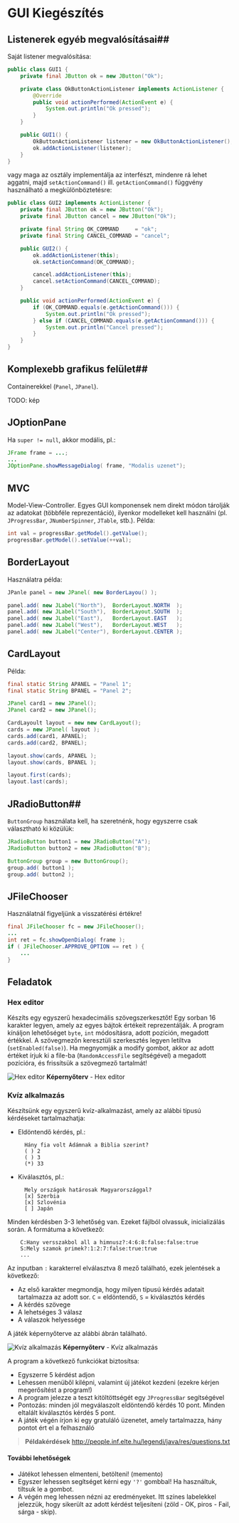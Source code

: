 # GUI Kiegészítés #

## Listenerek egyéb megvalósításai##
Saját listener megvalósítása:

``` java
public class GUI1 {
	private final JButton ok = new JButton("Ok");

	private class OkButtonActionListener implements ActionListener {
		@Override
		public void actionPerformed(ActionEvent e) {
			System.out.println("Ok pressed");
		}
	}

	public GUI1() {
		OkButtonActionListener listener = new OkButtonActionListener();
		ok.addActionListener(listener);
	}
}
```

vagy maga az osztály implementálja az interfészt, mindenre rá lehet aggatni,
majd `setActionCommand()` ill. `getActionCommand()` függvény használható a
megkülönböztetésre:

``` java
public class GUI2 implements ActionListener {
	private final JButton ok = new JButton("Ok");
	private final JButton cancel = new JButton("Ok");

	private final String OK_COMMAND     = "ok";
	private final String CANCEL_COMMAND = "cancel";

	public GUI2() {
		ok.addActionListener(this);
		ok.setActionCommand(OK_COMMAND);

		cancel.addActionListener(this);
		cancel.setActionCommand(CANCEL_COMMAND);
	}

	public void actionPerformed(ActionEvent e) {
		if (OK_COMMAND.equals(e.getActionCommand())) {
			System.out.println("Ok pressed");
		} else if (CANCEL_COMMAND.equals(e.getActionCommand())) {
			System.out.println("Cancel pressed");
		}
	}
}
```

## Komplexebb grafikus felület##
Containerekkel (`Panel`, `JPanel`).

TODO: kép

## JOptionPane ##
Ha `super != null`, akkor modális, pl.:

``` java
JFrame frame = ...;
...
JOptionPane.showMessageDialog( frame, "Modalis uzenet");
```

## MVC ##
Model-View-Controller. Egyes GUI komponensek nem direkt módon tárolják az
adatokat (többféle reprezentáció), ilyenkor modelleket kell használni (pl.
`JProgressBar`, `JNumberSpinner`, `JTable`, stb.). Példa:

``` java
int val = progressBar.getModel().getValue();
progressBar.getModel().setValue(++val);
```

## BorderLayout ##
Használatra példa:

``` java
JPanle panel = new JPanel( new BorderLayou() );

panel.add( new JLabel("North"),  BorderLayout.NORTH  );
panel.add( new JLabel("South"),  BorderLayout.SOUTH  );
panel.add( new JLabel("East"),   BorderLayout.EAST   );
panel.add( new JLabel("West"),   BorderLayout.WEST   );
panel.add( new JLabel("Center"), BorderLayout.CENTER );
```

## CardLayout ##
Példa:

``` java
final static String APANEL = "Panel 1";
final static String BPANEL = "Panel 2";

JPanel card1 = new JPanel();
JPanel card2 = new JPanel();

CardLayoult layout = new new CardLayout();
cards = new JPanel( layout );
cards.add(card1, APANEL);
cards.add(card2, BPANEL);

layout.show(cards, APANEL );
layout.show(cards, BPANEL );

layout.first(cards);
layout.last(cards);
```

## JRadioButton##
`ButtonGroup` használata kell, ha szeretnénk, hogy egyszerre csak választható ki közülük:

``` java
JRadioButton button1 = new JRadioButton("A");
JRadioButton button2 = new JRadioButton("B");

ButtonGroup group = new ButtonGroup();
group.add( button1 );
group.add( button2 );
```

## JFileChooser ##
Használatnál figyeljünk a visszatérési értékre!

``` java
final JFileChooser fc = new JFileChooser();
...
int ret = fc.showOpenDialog( frame );
if ( JFileChooser.APPROVE_OPTION == ret ) {
	...
}
```

## Feladatok ##
### Hex editor ###
Készíts egy egyszerű hexadecimális szövegszerkesztőt! Egy sorban 16 karakter
legyen, amely az egyes bájtok értékeit reprezentálják. A program kínáljon
lehetőséget `byte`, `int` módosításra, adott pozíción, megadott értékkel. A 
szövegmezőn keresztüli szerkesztés legyen letiltva (`setEnabled(false)`). Ha
megnyomják a modify gombot, akkor az adott értéket írjuk ki a file-ba
(`RandomAccessFile` segítségével) a megadott pozícióra, és frissítsük a
szövegmező tartalmát!

![Hex editor](https://github.com/rlegendi/ELTE-javagyak/raw/master/13-gui-kiegeszites/hex_editor.png "Hex editor")
**Képernyőterv** - Hex editor

### Kvíz alkalmazás ###
Készítsünk egy egyszerű kvíz-alkalmazást, amely az alábbi típusú kérdéseket
tartalmazhatja:

* Eldöntendő kérdés, pl.:

		Hány fia volt Ádámnak a Biblia szerint?
		( ) 2
		( ) 3
		(*) 33

* Kiválasztós, pl.:

		Mely országok határosak Magyarországgal?
		[x] Szerbia
		[x] Szlovénia
		[ ] Japán

Minden kérdésben 3-3 lehetőség van. Ezeket fájlból olvassuk, inicializálás
során. A formátuma a következő:

		C:Hany versszakbol all a himnusz?:4:6:8:false:false:true
		S:Mely szamok primek?:1:2:7:false:true:true
		...

Az inputban `:` karakterrel elválasztva 8 mező található, ezek jelentések a
következő:

* Az első karakter megmondja, hogy milyen típusú kérdés adatait tartalmazza az
  adott sor. `C` = eldöntendő, `S` = kiválasztós kérdés
* A kérdés szövege
* A lehetséges 3 válasz
* A válaszok helyessége

A játék képernyőterve az alábbi ábrán található.

![Kvíz alkalmazás](https://github.com/rlegendi/ELTE-javagyak/raw/master/13-gui-kiegeszites/quiz.png "Kvíz alkalmazás")
**Képernyőterv** - Kvíz alkalmazás

A program a következő funkciókat biztosítsa:

* Egyszerre 5 kérdést adjon
* Lehessen menüből kilépni, valamint új játékot kezdeni (ezekre kérjen
  megerősítést a program!)
* A program jelezze a teszt kitöltöttségét egy `JProgressBar` segítségével
* Pontozás: minden jól megválaszolt eldöntendő kérdés 10 pont. Minden eltalált
  kiválasztós kérdés 5 pont.
* A játék végén írjon ki egy gratuláló üzenetet, amely tartalmazza, hány pontot
  ért el a felhasználó

> **Példakérdések** <http://people.inf.elte.hu/legendi/java/res/questions.txt>

#### További lehetőségek ####
* Játékot lehessen elmenteni, betölteni! (memento)
* Egyszer lehessen segítséget kérni egy `'?'` gombbal! Ha használtuk, tiltsuk le
  a gombot.
* A végén meg lehessen nézni az eredményeket. Itt színes labelekkel jelezzük,
  hogy sikerült az adott kérdést teljesíteni (zöld - OK, piros - Fail,
  sárga - skip).

